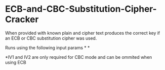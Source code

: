 # ECB-and-CBC-Substitution-Cipher-Cracker
When provided with known plain and cipher text produces the correct key if an ECB or CBC substitution cipher was used.

Runs using the following input params <mode> <c1> <p1> <c2> <output> <IV1>* <IV2>*
  
  *IV1 and IV2 are only required for CBC mode and can be ommited when using ECB
